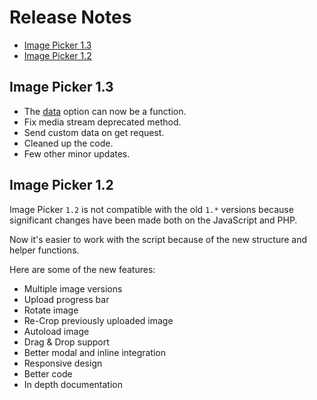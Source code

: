 # Release Notes

- [Image Picker 1.3](#image-picker-13)
- [Image Picker 1.2](#image-picker-12)

## Image Picker 1.3

- The [data](options.md#data) option can now be a function.
- Fix media stream deprecated method.
- Send custom data on get request.
- Cleaned up the code.
- Few other minor updates.

## Image Picker 1.2

Image Picker `1.2` is not compatible with the old `1.*` versions because significant changes have been made both on the JavaScript and PHP.

Now it's easier to work with the script because of the new structure and helper functions.

Here are some of the new features:

- Multiple image versions
- Upload progress bar
- Rotate image
- Re-Crop previously uploaded image
- Autoload image
- Drag & Drop support
- Better modal and inline integration
- Responsive design
- Better code
- In depth documentation
